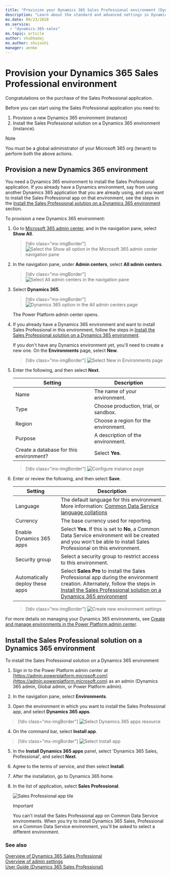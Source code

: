```yaml
---
title: "Provision your Dynamics 365 Sales Professional environment (Dynamics 365 Sales Professional) | MicrosoftDocs"
description: "Learn about the standard and advanced settings in Dynamics 365 Sales Professional."
ms.date: 09/23/2020
ms.service:
  - "dynamics-365-sales"
ms.topic: article
author: shubhadaj
ms.author: shujoshi
manager: annbe
---
```


# Provision your Dynamics 365 Sales Professional environment
Congratulations on the purchase of the Sales Professional application. 

Before you can start using the Sales Professional application you need to:

1.	Provision a new Dynamics 365 environment (instance)
2.	Install the Sales Professional solution on a Dynamics 365 environment (instance).

> [!NOTE]
> You must be a global administrator of your Microsoft 365 org (tenant) to perform both the above actions.

## Provision a new Dynamics 365 environment

You need a Dynamics 365 environment to install the Sales Professional application. If you already have a Dynamics environment, say from using another Dynamics 365 application that you are already using, and you want to install the Sales Professional app on that environment, see the steps in the [Install the Sales Professional solution on a Dynamics 365 environment](#install-app) section.

To provision a new Dynamics 365 environment:

1.	Go to [Microsoft 365 admin center](https://admin.microsoft.com/AdminPortal/Home#/homepage), and in the navigation pane, select **Show All**. 

    > [!div class="mx-imgBorder"]
    > ![Select the Show all option in the Microsoft 365 admin center navigation pane](../sales-professional/media/microsoft-365-admin-center-sitemap-show-all.png "Select the Show all option in the Microsoft 365 admin center navigation pane")

2. In the navigation pane, under **Admin centers**, select **All admin centers**.

    > [!div class="mx-imgBorder"]
    > ![Select All admin centers in the navigation pane](../sales-professional/media/all-admin-centers-in-microsoft365-admin-center.png "Select All admin centers in the navigation pane")

3. Select **Dynamics 365**.

    > [!div class="mx-imgBorder"]
    > ![Dynamics 365 option in the All admin centers page](../sales-professional/media/dynamics-365-admin-center-all-admin-centers.png "Dynamics 365 option in the All admin centers page")

    The Power Platform admin center opens.

4.	If you already have a Dynamics 365 environment and want to install Sales Professional in this environment, follow the steps in [Install the Sales Professional solution on a Dynamics 365 environment](#install-app).

    If you don't have any Dynamics environment yet, you'll need to create a new one. On the **Environments** page, select **New**.

    > [!div class="mx-imgBorder"] 
    > ![Select New in Environments page](media/new-in-environments-page-m365-admin-center.png "Select New in Environments page")

5. Enter the following, and then select **Next**.
   
   |Setting  |Description  |
   |---------|---------|
   |Name     | The name of your environment.        |
   |Type     | Choose production, trial, or sandbox.        |
   |Region     | Choose a region for the environment.        |
   |Purpose     | A description of the environment.         |
   |Create a database for this environment? | Select **Yes**. |

   > [!div class="mx-imgBorder"] 
   > ![Configure instance page](media/new-environment-page1.png "Configure instance page")

6. Enter or review the following, and then select **Save**.

   |Setting  |Description  |
   |---------|---------|
   |Language     | The default language for this environment. More information: [Common Data Service language collations](/power-platform/admin/language-collations)     |
   |Currency     | The base currency used for reporting.         |
   |Enable Dynamics 365 apps | Select **Yes**. If this is set to **No**, a Common Data Service environment will be created and you won't be able to install Sales Professional on this environment. |
   |Security group | Select a security group to restrict access to this environment. |
   |Automatically deploy these apps | Select **Sales Pro** to install the Sales Professional app during the environment creation. Alternately, follow the steps in [Install the Sales Professional solution on a Dynamics 365 environment](#install-app) | 

   > [!div class="mx-imgBorder"] 
   > ![Create new environment settings](media/new-environment-page2-enable-apps.png "Create new environment settings")

For more details on managing your Dynamics 365 environments, see [Create and manage environments in the Power Platform admin center](/power-platform/admin/create-environment).

## Install the Sales Professional solution on a Dynamics 365 environment<a name="install-app"> </a>

To install the Sales Professional solution on a Dynamics 365 environment

1.	Sign in to the Power Platform admin center at [https://admin.powerplatform.microsoft.com](https://admin.powerplatform.microsoft.com) as an admin (Dynamics 365 admin, Global admin, or Power Platform admin).

2. In the navigation pane, select **Environments**. 

3.	Open the environment in which you want to install the Sales Professional app, and select **Dynamics 365 apps**.

   > [!div class="mx-imgBorder"] 
   > ![Select Dynamics 365 apps resource](media/resources-select-dynamics-365-apps.png "Select Dynamics 365 apps resource")

4.	On the command bar, select **Install app**.

   > [!div class="mx-imgBorder"] 
   > ![Select Install app](media/select-install-app-dynamics365-apps-resource.png "Select Install app")

5. In the **Install Dynamics 365 apps** panel, select 'Dynamics 365 Sales, Professional', and select **Next**.

6. Agree to the terms of service, and then select **Install**.

7.	After the installation, go to Dynamics 365 home. 

8.	In the list of application, select **Sales Professional**. 
 
    ![Sales Professional app tile](media/sales-professional-app-tile.png "Sales Professional app tile")

    > [!IMPORTANT]
    > You can't install the Sales Professional app on Common Data Service environments. When you try to install Dynamics 365 Sales, Professional on a Common Data Service environment, you'll be asked to select a different environment. 

### See also
[Overview of Dynamics 365 Sales Professional](sales-professional-overview.md)  
[Overview of admin settings](admin-settings-overview.md)  
[User Guide (Dynamics 365 Sales Professional)](user-guide.md)  
